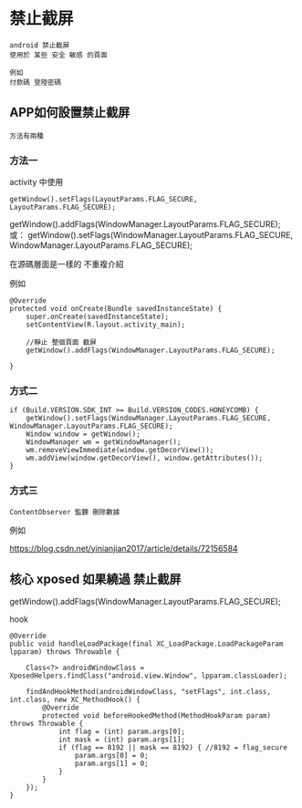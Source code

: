 # 禁止截屏

    android 禁止截屏
    使用於 某些 安全 敏感 的頁面 
    
    例如
    付款碼 登陸密碼


## APP如何設置禁止截屏

    方法有兩種
    
### 方法一

activity 中使用 
    
    getWindow().setFlags(LayoutParams.FLAG_SECURE, LayoutParams.FLAG_SECURE);


getWindow().addFlags(WindowManager.LayoutParams.FLAG_SECURE);
或：
getWindow().setFlags(WindowManager.LayoutParams.FLAG_SECURE, WindowManager.LayoutParams.FLAG_SECURE);

在源碼層面是一樣的 不重複介紹
    

例如

    @Override
    protected void onCreate(Bundle savedInstanceState) {
        super.onCreate(savedInstanceState);
        setContentView(R.layout.activity_main);
        
        //靜止 整個頁面 截屏
        getWindow().addFlags(WindowManager.LayoutParams.FLAG_SECURE);

    }
  
  
### 方式二 
    
    
    if (Build.VERSION.SDK_INT >= Build.VERSION_CODES.HONEYCOMB) {
        getWindow().setFlags(WindowManager.LayoutParams.FLAG_SECURE, WindowManager.LayoutParams.FLAG_SECURE);
        Window window = getWindow();
        WindowManager wm = getWindowManager();
        wm.removeViewImmediate(window.getDecorView());
        wm.addView(window.getDecorView(), window.getAttributes());
    }
       
### 方式三
    
    ContentObserver 監聽 刪除數據


例如

https://blog.csdn.net/yinianjian2017/article/details/72156584    
       
       
## 核心 xposed 如果繞過 禁止截屏 


getWindow().addFlags(WindowManager.LayoutParams.FLAG_SECURE);

hook 
    
    @Override
    public void handleLoadPackage(final XC_LoadPackage.LoadPackageParam lpparam) throws Throwable {

        Class<?> androidWindowClass = XposedHelpers.findClass("android.view.Window", lpparam.classLoader);

        findAndHookMethod(androidWindowClass, "setFlags", int.class, int.class, new XC_MethodHook() {
            @Override
            protected void beforeHookedMethod(MethodHookParam param) throws Throwable {
                int flag = (int) param.args[0];
                int mask = (int) param.args[1];
                if (flag == 8192 || mask == 8192) { //8192 = flag_secure
                    param.args[0] = 0;
                    param.args[1] = 0;
                }
            }
        });
    }
    

     